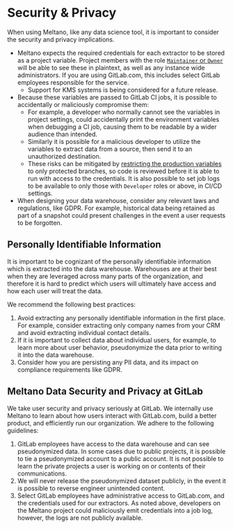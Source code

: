 # Security & Privacy

When using Meltano, like any data science tool, it is important to consider the security and privacy implications.

- Meltano expects the required credentials for each extractor to be stored as a project variable. Project members with the role [`Maintainer` or `Owner`](https://docs.gitlab.com/ee/user/permissions.html#project-members-permissions) will be able to see these in plaintext, as well as any instance wide administrators. If you are using GitLab.com, this includes select GitLab employees responsible for the service.
  - Support for KMS systems is being considered for a future release.
- Because these variables are passed to GitLab CI jobs, it is possible to accidentally or maliciously compromise them:
  - For example, a developer who normally cannot see the variables in project settings, could accidentally print the environment variables when debugging a CI job, causing them to be readable by a wider audience than intended.
  - Similarly it is possible for a malicious developer to utilize the variables to extract data from a source, then send it to an unauthorized destination.
  - These risks can be mitigated by [restricting the production variables](https://docs.gitlab.com/ee/ci/variables/#protected-variables) to only protected branches, so code is reviewed before it is able to run with access to the credentials. It is also possible to set job logs to be available to only those with `Developer` roles or above, in CI/CD settings.
- When designing your data warehouse, consider any relevant laws and regulations, like GDPR. For example, historical data being retained as part of a snapshot could present challenges in the event a user requests to be forgotten.

## Personally Identifiable Information

It is important to be cognizant of the personally identifiable information which is extracted into the data warehouse. Warehouses are at their best when they are leveraged across many parts of the organization, and therefore it is hard to predict which users will ultimately have access and how each user will treat the data.

We recommend the following best practices:

1. Avoid extracting any personally identifiable information in the first place. For example, consider extracting only company names from your CRM and avoid extracting individual contact details.
1. If it is important to collect data about individual users, for example, to learn more about user behavior, pseudonymize the data prior to writing it into the data warehouse.
1. Consider how you are persisting any PII data, and its impact on compliance requirements like GDPR.

## Meltano Data Security and Privacy at GitLab

We take user security and privacy seriously at GitLab. We internally use Meltano to learn about how users interact with GitLab.com, build a better product, and efficiently run our organization. We adhere to the following guidelines:

1. GitLab employees have access to the data warehouse and can see pseudonymized data. In some cases due to public projects, it is possible to tie a pseudonymized account to a public account. It is not possible to learn the private projects a user is working on or contents of their communications.
1. We will never release the pseudonymized dataset publicly, in the event it is possible to reverse engineer unintended content.
1. Select GitLab employees have administrative access to GitLab.com, and the credentials used for our extractors. As noted above, developers on the Meltano project could maliciously emit credentials into a job log, however, the logs are not publicly available.